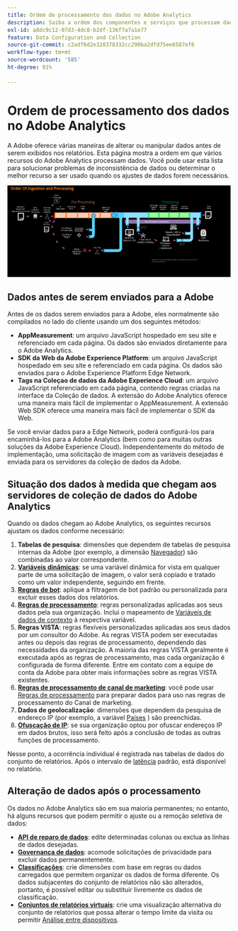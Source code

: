 ```yaml
---
title: Ordem de processamento dos dados no Adobe Analytics
description: Saiba a ordem dos componentes e serviços que processam dados no Adobe Analytics.
exl-id: a8dc9c12-07d3-4dc8-b2df-136f7a7a1e77
feature: Data Configuration and Collection
source-git-commit: c2adf6d2e328378332cc290ba2dfd75ee6587ef6
workflow-type: tm+mt
source-wordcount: '585'
ht-degree: 91%

---
```


# Ordem de processamento dos dados no Adobe Analytics

A Adobe oferece várias maneiras de alterar ou manipular dados antes de serem exibidos nos relatórios. Esta página mostra a ordem em que vários recursos do Adobe Analytics processam dados. Você pode usar esta lista para solucionar problemas de inconsistência de dados ou determinar o melhor recurso a ser usado quando os ajustes de dados forem necessários.

![Processamento do pedido](assets/processing-order.png)

## Dados antes de serem enviados para a Adobe

Antes de os dados serem enviados para a Adobe, eles normalmente são compilados no lado do cliente usando um dos seguintes métodos:

* **AppMeasurement**: um arquivo JavaScript hospedado em seu site e referenciado em cada página. Os dados são enviados diretamente para o Adobe Analytics.
* **SDK da Web da Adobe Experience Platform**: um arquivo JavaScript hospedado em seu site e referenciado em cada página. Os dados são enviados para o Adobe Experience Platform Edge Network.
* **Tags na Coleçao de dados da Adobe Experience Cloud**: um arquivo JavaScript referenciado em cada página, contendo regras criadas na interface da Coleção de dados. A extensão do Adobe Analytics oferece uma maneira mais fácil de implementar o AppMeasurement. A extensão Web SDK oferece uma maneira mais fácil de implementar o SDK da Web.

Se você enviar dados para a Edge Network, poderá configurá-los para encaminhá-los para a Adobe Analytics (bem como para muitas outras soluções da Adobe Experience Cloud). Independentemente do método de implementação, uma solicitação de imagem com as variáveis desejadas é enviada para os servidores da coleção de dados da Adobe.

## Situação dos dados à medida que chegam aos servidores de coleção de dados do Adobe Analytics

Quando os dados chegam ao Adobe Analytics, os seguintes recursos ajustam os dados conforme necessário:

1. **Tabelas de pesquisa**: dimensões que dependem de tabelas de pesquisa internas da Adobe (por exemplo, a dimensão [Navegador](/help/components/dimensions/browser.md)) são combinadas ao valor correspondente.
2. [**Variáveis dinâmicas**](/help/implement/vars/page-vars/dynamic-variables.md): se uma variável dinâmica for vista em qualquer parte de uma solicitação de imagem, o valor será copiado e tratado como um valor independente, seguindo em frente.
3. [**Regras de bot**](/help/admin/admin/c-manage-report-suites/c-edit-report-suites/general/bot-removal/bot-rules.md): aplique a filtragem de bot padrão ou personalizada para excluir esses dados dos relatórios.
4. [**Regras de processamento**](/help/admin/admin/c-manage-report-suites/c-edit-report-suites/general/processing-rules/pr-overview.md): regras personalizadas aplicadas aos seus dados pela sua organização. Inclui o mapeamento de [Variáveis de dados de contexto](/help/implement/vars/page-vars/contextdata.md) à respectiva variável.
5. **Regras VISTA**: regras flexíveis personalizadas aplicadas aos seus dados por um consultor do Adobe. As regras VISTA podem ser executadas antes ou depois das regras de processamento, dependendo das necessidades da organização. A maioria das regras VISTA geralmente é executada após as regras de processamento, mas cada organização é configurada de forma diferente. Entre em contato com a equipe de conta da Adobe para obter mais informações sobre as regras VISTA existentes.
6. [**Regras de processamento de canal de marketing**](/help/admin/admin/c-manage-report-suites/c-edit-report-suites/marketing-channels/c-rules.md): você pode usar [Regras de processamento](/help/admin/admin/c-manage-report-suites/c-edit-report-suites/general/processing-rules/pr-overview.md) para preparar dados para uso nas regras de processamento do Canal de marketing.
7. **Dados de geolocalização**: dimensões que dependem da pesquisa de endereço IP (por exemplo, a variável [Países](/help/components/dimensions/countries.md) ) são preenchidas.
8. [**Ofuscação de IP**](/help/admin/admin/c-manage-report-suites/c-edit-report-suites/general/general-acct-settings-admin.md): se sua organização optou por ofuscar endereços IP em dados brutos, isso será feito após a conclusão de todas as outras funções de processamento.

Nesse ponto, a ocorrência individual é registrada nas tabelas de dados do conjunto de relatórios. Após o intervalo de [latência](latency.md) padrão, está disponível no relatório.

## Alteração de dados após o processamento

Os dados no Adobe Analytics são em sua maioria permanentes; no entanto, há alguns recursos que podem permitir o ajuste ou a remoção seletiva de dados:

* [**API de reparo de dados**](https://developer.adobe.com/analytics-apis/docs/2.0/guides/endpoints/data-repair/): edite determinadas colunas ou exclua as linhas de dados desejadas.
* [**Governança de dados**](/help/admin/admin/c-data-governance/an-gdpr-workflow.md): acomode solicitações de privacidade para excluir dados permanentemente.
* [**Classificações**](/help/components/classifications/classifications-overview.md): crie dimensões com base em regras ou dados carregados que permitem organizar os dados de forma diferente. Os dados subjacentes do conjunto de relatórios não são alterados, portanto, é possível editar ou substituir livremente os dados de classificação.
* [**Conjuntos de relatórios virtuais**](/help/components/vrs/vrs-about.md): crie uma visualização alternativa do conjunto de relatórios que possa alterar o tempo limite da visita ou permitir [Análise entre dispositivos](/help/components/cda/overview.md).
